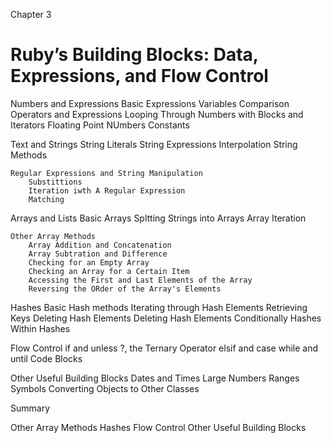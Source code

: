 Chapter 3

# Ruby’s Building Blocks: Data, Expressions, and Flow Control


Numbers and Expressions
    Basic Expressions
    Variables
    Comparison Operators and Expressions
    Looping Through Numbers with Blocks and Iterators
    Floating Point NUmbers
    Constants

Text and Strings
    String Literals
    String Expressions
    Interpolation
    String Methods

    Regular Expressions and String Manipulation
        Substittions
        Iteration iwth A Regular Expression
        Matching

Arrays and Lists
    Basic Arrays
    Spltting Strings into Arrays
    Array Iteration

    Other Array Methods
        Array Addition and Concatenation
        Array Subtration and Difference
        Checking for an Empty Array
        Checking an Array for a Certain Item
        Accessing the First and Last Elements of the Array
        Reversing the ORder of the Array's Elements

Hashes
    Basic Hash methods
        Iterating through Hash Elements
        Retrieving Keys
        Deleting Hash Elements
        Deleting Hash Elements Conditionally
    Hashes Within Hashes

Flow Control
    if and unless
    ?, the Ternary Operator
    elsif and case
    while and until
    Code Blocks
    
Other Useful Building Blocks
    Dates and Times
    Large Numbers
    Ranges
    Symbols
    Converting Objects to Other Classes

Summary




Other Array Methods
Hashes
Flow Control
Other Useful Building Blocks